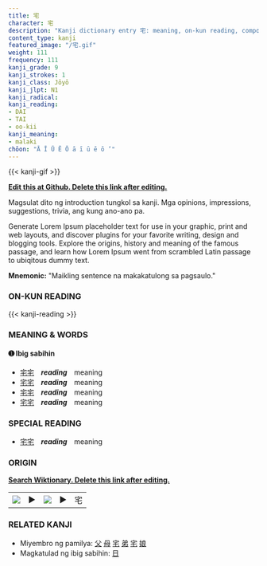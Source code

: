 ```yaml
---
title: 宅
character: 宅
description: "Kanji dictionary entry 宅: meaning, on-kun reading, compounds, origin, related kanji"
content_type: kanji
featured_image: "/宅.gif"
weight: 111
frequency: 111
kanji_grade: 9
kanji_strokes: 1
kanji_class: Jōyō
kanji_jlpt: N1
kanji_radical: 
kanji_reading: 
- DAI
- TAI
- oo-kii
kanji_meaning:
- malaki
chōon: "Ā Ī Ū Ē Ō ā ī ū ē ō ’"
---
```

[//]: # (Don't edit the line below. Kanji animated GIF code is automatically generated.)
{{< kanji-gif >}}

[//]: # (Edit below this line.)

**[Edit this at Github. Delete this link after editing.](https://github.com/tim0g/tim/tree/main/content/kanji/宅/index.md)**

Magsulat dito ng introduction tungkol sa kanji. Mga opinions, impressions, suggestions, trivia, ang kung ano-ano pa.

Generate Lorem Ipsum placeholder text for use in your graphic, print and web layouts, and discover plugins for your favorite writing, design and blogging tools. Explore the origins, history and meaning of the famous passage, and learn how Lorem Ipsum went from scrambled Latin passage to ubiqitous dummy text.
 
**Mnemonic:** "Maikling sentence na makakatulong sa pagsaulo."

### ON-KUN READING

[//]: # (Don't edit the line below. ON-KUN READING code is automatically generated.)
{{< kanji-reading >}}

### MEANING & WORDS

#### ➊ **Ibig sabihin**
  - [宅](../宅)[宅](../宅)　***reading***　meaning
  - [宅](../宅)[宅](../宅)　***reading***　meaning
  - [宅](../宅)[宅](../宅)　***reading***　meaning
  - [宅](../宅)[宅](../宅)　***reading***　meaning

### SPECIAL READING
  - [宅](../宅)[宅](../宅)　***reading***　meaning

### ORIGIN

**[Search Wiktionary. Delete this link after editing.](https://wiktionary.org/wiki/宅)**
<table class="kanji-table"><tr><td>
<img src="60px-宅-bronze.svg.png">
</td><td>▶</td><td>
<img src="60px-宅-oracle.svg.png">
</td><td>▶</td>
<td class="kanji-origin">宅</td>
</tr></table>

### RELATED KANJI
- Miyembro ng pamilya: [父](../父) [母](../母) [宅](../宅) [弟](../弟) [宅](../宅) [娘](../娘)
- Magkatulad ng ibig sabihin: [日](../日)
